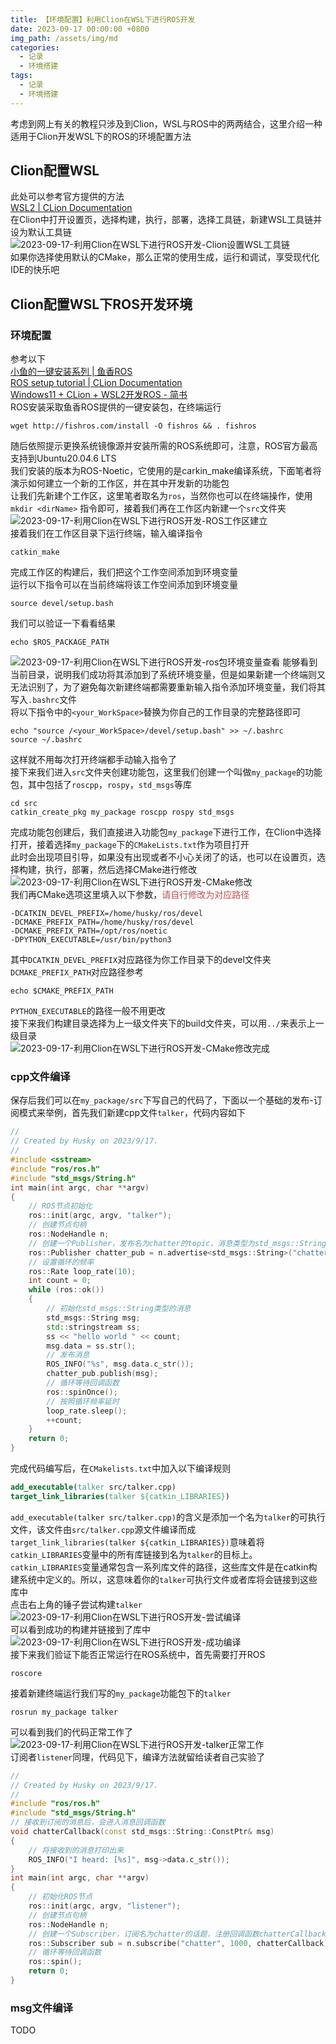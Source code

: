 ```yaml
---
title: 【环境配置】利用Clion在WSL下进行ROS开发
date: 2023-09-17 00:00:00 +0800
img_path: /assets/img/md
categories:
  - 记录
  - 环境搭建
tags:
  - 记录
  - 环境搭建
---
```

考虑到网上有关的教程只涉及到Clion，WSL与ROS中的两两结合，这里介绍一种适用于Clion开发WSL下的ROS的环境配置方法  
## Clion配置WSL  
此处可以参考官方提供的方法  
[WSL2 | CLion Documentation](https://www.jetbrains.com/help/clion/how-to-use-wsl-development-environment-in-product.html)  
在Clion中打开设置页，选择构建，执行，部署，选择工具链，新建WSL工具链并设为默认工具链  
![2023-09-17-利用Clion在WSL下进行ROS开发-Clion设置WSL工具链](2023-09-17-利用Clion在WSL下进行ROS开发-Clion设置WSL工具链.png)  
如果你选择使用默认的CMake，那么正常的使用生成，运行和调试，享受现代化IDE的快乐吧  
## Clion配置WSL下ROS开发环境
### 环境配置
参考以下  
[小鱼的一键安装系列 | 鱼香ROS](https://fishros.org.cn/forum/topic/20/%E5%B0%8F%E9%B1%BC%E7%9A%84%E4%B8%80%E9%94%AE%E5%AE%89%E8%A3%85%E7%B3%BB%E5%88%97?lang=zh-CN)  
[ROS setup tutorial | CLion Documentation](https://www.jetbrains.com/help/clion/ros-setup-tutorial.html#example)  
[Windows11 + CLion + WSL2开发ROS - 简书](https://www.jianshu.com/p/685cfab76c6f)  
ROS安装采取鱼香ROS提供的一键安装包，在终端运行  
````shell
wget http://fishros.com/install -O fishros && . fishros
````
随后依照提示更换系统镜像源并安装所需的ROS系统即可，注意，ROS官方最高支持到Ubuntu20.04.6 LTS  
我们安装的版本为ROS-Noetic，它使用的是carkin_make编译系统，下面笔者将演示如何建立一个新的工作区，并在其中开发新的功能包  
让我们先新建个工作区，这里笔者取名为`ros`，当然你也可以在终端操作，使用`mkdir <dirName>` 指令即可，接着我们再在工作区内新建一个`src`文件夹  
![2023-09-17-利用Clion在WSL下进行ROS开发-ROS工作区建立](2023-09-17-利用Clion在WSL下进行ROS开发-ROS工作区建立.png)  
接着我们在工作区目录下运行终端，输入编译指令  
```shell
catkin_make
```
完成工作区的构建后，我们把这个工作空间添加到环境变量  
运行以下指令可以在当前终端将该工作空间添加到环境变量  
```shell
source devel/setup.bash
```
我们可以验证一下看看结果
```shell
echo $ROS_PACKAGE_PATH
```
![2023-09-17-利用Clion在WSL下进行ROS开发-ros包环境变量查看](2023-09-17-利用Clion在WSL下进行ROS开发-ros包环境变量查看.png)
能够看到当前目录，说明我们成功将其添加到了系统环境变量，但是如果新建一个终端则又无法识别了，为了避免每次新建终端都需要重新输入指令添加环境变量，我们将其写入`.bashrc`文件  
将以下指令中的`<your_WorkSpace>`替换为你自己的工作目录的完整路径即可  
```shell
echo "source /<your_WorkSpace>/devel/setup.bash" >> ~/.bashrc
source ~/.bashrc
```
这样就不用每次打开终端都手动输入指令了  
接下来我们进入`src`文件夹创建功能包，这里我们创建一个叫做`my_package`的功能包，其中包括了`roscpp`，`rospy`，`std_msgs`等库  
```shell
cd src
catkin_create_pkg my_package roscpp rospy std_msgs
```
完成功能包创建后，我们直接进入功能包`my_package`下进行工作，在Clion中选择打开，接着选择`my_package`下的`CMakeLists.txt`作为项目打开   
此时会出现项目引导，如果没有出现或者不小心关闭了的话，也可以在设置页，选择构建，执行，部署，然后选择CMake进行修改  
![2023-09-17-利用Clion在WSL下进行ROS开发-CMake修改](2023-09-17-利用Clion在WSL下进行ROS开发-CMake修改.png)  
我们再CMake选项这里填入以下参数，<font color="#c0504d">请自行修改为对应路径</font>  
```text
-DCATKIN_DEVEL_PREFIX=/home/husky/ros/devel 
-DCMAKE_PREFIX_PATH=/home/husky/ros/devel 
-DCMAKE_PREFIX_PATH=/opt/ros/noetic 
-DPYTHON_EXECUTABLE=/usr/bin/python3
```
其中`DCATKIN_DEVEL_PREFIX`对应路径为你工作目录下的devel文件夹   
`DCMAKE_PREFIX_PATH`对应路径参考  
```shell
echo $CMAKE_PREFIX_PATH
```
`PYTHON_EXECUTABLE`的路径一般不用更改  
接下来我们构建目录选择为上一级文件夹下的build文件夹，可以用`../`来表示上一级目录  
![2023-09-17-利用Clion在WSL下进行ROS开发-CMake修改完成](2023-09-17-利用Clion在WSL下进行ROS开发-CMake修改完成.png)  
### cpp文件编译
保存后我们可以在`my_package/src`下写自己的代码了，下面以一个基础的发布-订阅模式来举例，首先我们新建cpp文件`talker`，代码内容如下  
```cpp
//  
// Created by Husky on 2023/9/17.  
//  
#include <sstream>  
#include "ros/ros.h"  
#include "std_msgs/String.h"  
int main(int argc, char **argv)  
{  
    // ROS节点初始化  
    ros::init(argc, argv, "talker");  
    // 创建节点句柄  
    ros::NodeHandle n;  
    // 创建一个Publisher，发布名为chatter的topic，消息类型为std_msgs::String  
    ros::Publisher chatter_pub = n.advertise<std_msgs::String>("chatter", 1000);  
    // 设置循环的频率  
    ros::Rate loop_rate(10);  
    int count = 0;  
    while (ros::ok())  
    {  
        // 初始化std_msgs::String类型的消息  
        std_msgs::String msg;  
        std::stringstream ss;  
        ss << "hello world " << count;  
        msg.data = ss.str();  
        // 发布消息  
        ROS_INFO("%s", msg.data.c_str());  
        chatter_pub.publish(msg);  
        // 循环等待回调函数  
        ros::spinOnce();  
        // 按照循环频率延时  
        loop_rate.sleep();  
        ++count;  
    }  
    return 0;  
}
```
完成代码编写后，在`CMakelists.txt`中加入以下编译规则
```cmake
add_executable(talker src/talker.cpp)
target_link_libraries(talker ${catkin_LIBRARIES})
```
`add_executable(talker src/talker.cpp)`的含义是添加一个名为`talker`的可执行文件，该文件由`src/talker.cpp`源文件编译而成  
`target_link_libraries(talker ${catkin_LIBRARIES})`意味着将`catkin_LIBRARIES`变量中的所有库链接到名为`talker`的目标上。`catkin_LIBRARIES`变量通常包含一系列库文件的路径，这些库文件是在catkin构建系统中定义的。所以，这意味着你的`talker`可执行文件或者库将会链接到这些库中   
点击右上角的锤子尝试构建`talker`  
![2023-09-17-利用Clion在WSL下进行ROS开发-尝试编译](2023-09-17-利用Clion在WSL下进行ROS开发-尝试编译.png)  
可以看到成功的构建并链接到了库中  
![2023-09-17-利用Clion在WSL下进行ROS开发-成功编译](2023-09-17-利用Clion在WSL下进行ROS开发-成功编译.png)  
接下来我们验证下能否正常运行在ROS系统中，首先需要打开ROS  
```shell
roscore
```
接着新建终端运行我们写的`my_package`功能包下的`talker`  
```shell
rosrun my_package talker
```
可以看到我们的代码正常工作了   
![2023-09-17-利用Clion在WSL下进行ROS开发-talker正常工作](2023-09-17-利用Clion在WSL下进行ROS开发-talker正常工作.png)    
订阅者`listener`同理，代码见下，编译方法就留给读者自己实验了    
```cpp
//  
// Created by Husky on 2023/9/17.  
//  
#include "ros/ros.h"  
#include "std_msgs/String.h"  
// 接收到订阅的消息后，会进入消息回调函数  
void chatterCallback(const std_msgs::String::ConstPtr& msg)  
{  
    // 将接收到的消息打印出来  
    ROS_INFO("I heard: [%s]", msg->data.c_str());  
}  
int main(int argc, char **argv)  
{  
    // 初始化ROS节点  
    ros::init(argc, argv, "listener");  
    // 创建节点句柄  
    ros::NodeHandle n;  
    // 创建一个Subscriber，订阅名为chatter的话题，注册回调函数chatterCallback  
    ros::Subscriber sub = n.subscribe("chatter", 1000, chatterCallback);  
    // 循环等待回调函数  
    ros::spin();  
    return 0;  
}
```
### msg文件编译
TODO
